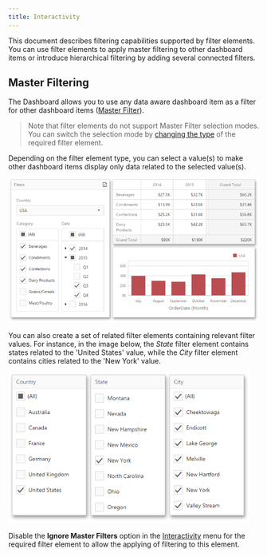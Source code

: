 ```yaml
---
title: Interactivity
---
```

This document describes filtering capabilities supported by filter elements. You can use filter elements to apply master filtering to other dashboard items or introduce hierarchical filtering by adding several connected filters.

## Master Filtering
The Dashboard allows you to use any data aware dashboard item as a filter for other dashboard items ([Master Filter](../../../../../dashboard-for-web/articles/web-dashboard-designer-mode/interactivity/master-filtering.md)).

> Note that filter elements do not support Master Filter selection modes. You can switch the selection mode by [changing the type](../../../../../dashboard-for-web/articles/web-dashboard-designer-mode/designing-dashboard-items/filter-elements/filter-elements-overview.md) of the required filter element.

Depending on the filter element type, you can select a value(s) to make other dashboard items display only data related to the selected value(s).

![wdd-filter-elements-interactivity](../../../../images/Img125351.png)

You can also create a set of related filter elements containing relevant filter values. For instance, in the image below, the _State_ filter element contains states related to the 'United States' value, while the _City_ filter element contains cities related to the 'New York' value.

![wdd-filter-elements-ignore-group-filter](../../../../images/Img125352.png)

Disable the **Ignore Master Filters** option in the [Interactivity](../../../../../dashboard-for-web/articles/web-dashboard-designer-mode/ui-elements/dashboard-item-menu.md) menu for the required filter element to allow the applying of filtering to this element.